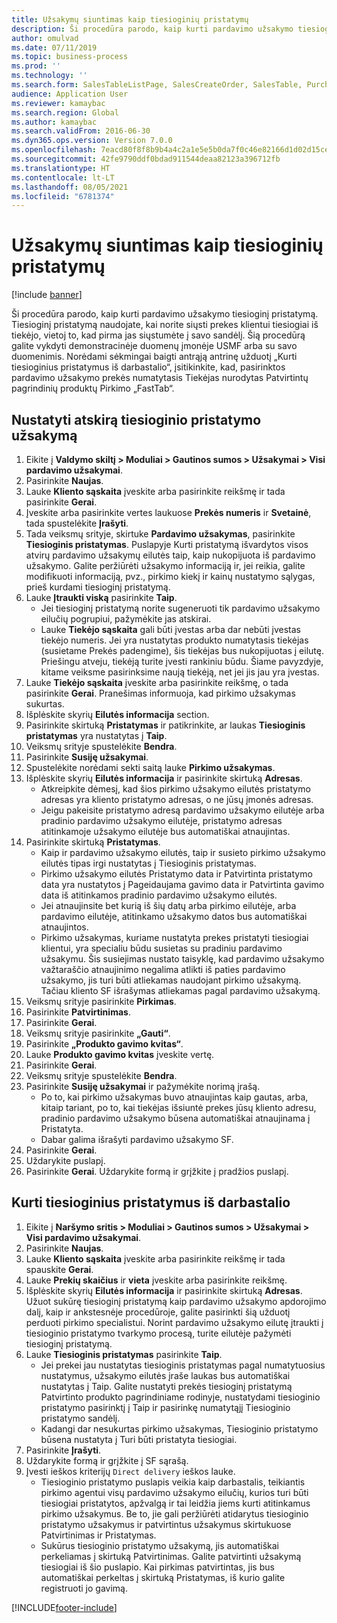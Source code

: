 ```yaml
---
title: Užsakymų siuntimas kaip tiesioginių pristatymų
description: Ši procedūra parodo, kaip kurti pardavimo užsakymo tiesioginį pristatymą.
author: omulvad
ms.date: 07/11/2019
ms.topic: business-process
ms.prod: ''
ms.technology: ''
ms.search.form: SalesTableListPage, SalesCreateOrder, SalesTable, PurchCreateFromSalesOrder, VendAccountItemLookup, SalesTableReferences, PurchTable, PurchTablePart, PurchEditLines, PurchTable, PurchTableReferences, MCRDropShipWorkbench, SalesShippingLine
audience: Application User
ms.reviewer: kamaybac
ms.search.region: Global
ms.author: kamaybac
ms.search.validFrom: 2016-06-30
ms.dyn365.ops.version: Version 7.0.0
ms.openlocfilehash: 7eacd80f8f8b9b4a4c2a1e5e5b0da7f0c46e82166d1d02d15ce26dd641f7127f
ms.sourcegitcommit: 42fe9790ddf0bdad911544deaa82123a396712fb
ms.translationtype: HT
ms.contentlocale: lt-LT
ms.lasthandoff: 08/05/2021
ms.locfileid: "6781374"
---
```

# <a name="ship-orders-as-direct-deliveries"></a>Užsakymų siuntimas kaip tiesioginių pristatymų

[!include [banner](../../includes/banner.md)]

Ši procedūra parodo, kaip kurti pardavimo užsakymo tiesioginį pristatymą. Tiesioginį pristatymą naudojate, kai norite siųsti prekes klientui tiesiogiai iš tiekėjo, vietoj to, kad pirma jas siųstumėte į savo sandėlį. Šią procedūrą galite vykdyti demonstracinėje duomenų įmonėje USMF arba su savo duomenimis. Norėdami sėkmingai baigti antrąją antrinę užduotį „Kurti tiesioginius pristatymus iš darbastalio“, įsitikinkite, kad, pasirinktos pardavimo užsakymo prekės numatytasis Tiekėjas nurodytas Patvirtintų pagrindinių produktų Pirkimo „FastTab“.

## <a name="set-an-individual-order-for-direct-delivery"></a>Nustatyti atskirą tiesioginio pristatymo užsakymą
1. Eikite į **Valdymo skiltį > Moduliai > Gautinos sumos > Užsakymai > Visi pardavimo užsakymai**.
2. Pasirinkite **Naujas**.
3. Lauke **Kliento sąskaita** įveskite arba pasirinkite reikšmę ir tada pasirinkite **Gerai**.
4. Įveskite arba pasirinkite vertes laukuose **Prekės numeris** ir **Svetainė**, tada spustelėkite **Įrašyti**.
5. Tada veiksmų srityje, skirtuke **Pardavimo užsakymas**, pasirinkite **Tiesioginis pristatymas**. Puslapyje Kurti pristatymą išvardytos visos atvirų pardavimo užsakymų eilutės taip, kaip nukopijuota iš pardavimo užsakymo. Galite peržiūrėti užsakymo informaciją ir, jei reikia, galite modifikuoti informaciją, pvz., pirkimo kiekį ir kainų nustatymo sąlygas, prieš kurdami tiesioginį pristatymą.  
6. Lauke **Įtraukti viską** pasirinkite **Taip**.
    - Jei tiesioginį pristatymą norite sugeneruoti tik pardavimo užsakymo eilučių pogrupiui, pažymėkite jas atskirai.  
    - Lauke **Tiekėjo sąskaita** gali būti įvestas arba dar nebūti įvestas tiekėjo numeris. Jei yra nustatytas produkto numatytasis tiekėjas (susietame Prekės padengime), šis tiekėjas bus nukopijuotas į eilutę. Priešingu atveju, tiekėją turite įvesti rankiniu būdu. Šiame pavyzdyje, kitame veiksme pasirinksime naują tiekėją, net jei jis jau yra įvestas.   
7. Lauke **Tiekėjo sąskaita** įveskite arba pasirinkite reikšmę, o tada pasirinkite **Gerai**. Pranešimas informuoja, kad pirkimo užsakymas sukurtas.   
8. Išplėskite skyrių **Eilutės informacija** section.
9. Pasirinkite skirtuką **Pristatymas** ir patikrinkite, ar laukas **Tiesioginis pristatymas** yra nustatytas į **Taip**.
10. Veiksmų srityje spustelėkite **Bendra**.
11. Pasirinkite **Susiję užsakymai**.
12. Spustelėkite norėdami sekti saitą lauke **Pirkimo užsakymas**.
13. Išplėskite skyrių **Eilutės informacija** ir pasirinkite skirtuką **Adresas**.
    - Atkreipkite dėmesį, kad šios pirkimo užsakymo eilutės pristatymo adresas yra kliento pristatymo adresas, o ne jūsų įmonės adresas.  
    - Jeigu pakeisite pristatymo adresą pardavimo užsakymo eilutėje arba pradinio pardavimo užsakymo eilutėje, pristatymo adresas atitinkamoje užsakymo eilutėje bus automatiškai atnaujintas.  
14. Pasirinkite skirtuką **Pristatymas**.
    - Kaip ir pardavimo užsakymo eilutės, taip ir susieto pirkimo užsakymo eilutės tipas irgi nustatytas į Tiesioginis pristatymas.  
    - Pirkimo užsakymo eilutės Pristatymo data ir Patvirtinta pristatymo data yra nustatytos į Pageidaujama gavimo data ir Patvirtinta gavimo data iš atitinkamos pradinio pardavimo užsakymo eilutės.   
    - Jei atnaujinsite bet kurią iš šių datų arba pirkimo eilutėje, arba pardavimo eilutėje, atitinkamo užsakymo datos bus automatiškai atnaujintos.     
    - Pirkimo užsakymas, kuriame nustatyta prekes pristatyti tiesiogiai klientui, yra specialiu būdu susietas su pradiniu pardavimo užsakymu. Šis susiejimas nustato taisyklę, kad pardavimo užsakymo važtaraščio atnaujinimo negalima atlikti iš paties pardavimo užsakymo, jis turi būti atliekamas naudojant pirkimo užsakymą. Tačiau kliento SF išrašymas atliekamas pagal pardavimo užsakymą.  
15. Veiksmų srityje pasirinkite **Pirkimas**.
16. Pasirinkite **Patvirtinimas**.
17. Pasirinkite **Gerai**.
18. Veiksmų srityje pasirinkite **„Gauti“**.
19. Pasirinkite **„Produkto gavimo kvitas“**.
20. Lauke **Produkto gavimo kvitas** įveskite vertę.
21. Pasirinkite **Gerai**.
22. Veiksmų srityje spustelėkite **Bendra**.
23. Pasirinkite **Susiję užsakymai** ir pažymėkite norimą įrašą.
    - Po to, kai pirkimo užsakymas buvo atnaujintas kaip gautas, arba, kitaip tariant, po to, kai tiekėjas išsiuntė prekes jūsų kliento adresu, pradinio pardavimo užsakymo būsena automatiškai atnaujinama į Pristatyta.  
    - Dabar galima išrašyti pardavimo užsakymo SF.    
24. Pasirinkite **Gerai**.
25. Uždarykite puslapį.
26. Pasirinkite **Gerai**. Uždarykite formą ir grįžkite į pradžios puslapį.

## <a name="create-direct-deliveries-from-the-workbench"></a>Kurti tiesioginius pristatymus iš darbastalio
1. Eikite į **Naršymo sritis > Moduliai > Gautinos sumos > Užsakymai > Visi pardavimo užsakymai**.
2. Pasirinkite **Naujas**.
3. Lauke **Kliento sąskaita** įveskite arba pasirinkite reikšmę ir tada spauskite **Gerai**.
4. Lauke **Prekių skaičius** ir **vieta** įveskite arba pasirinkite reikšmę.
5. Išplėskite skyrių **Eilutės informacija** ir pasirinkite skirtuką **Adresas**. Užuot sukūrę tiesioginį pristatymą kaip pardavimo užsakymo apdorojimo dalį, kaip ir ankstesnėje procedūroje, galite pasirinkti šią užduotį perduoti pirkimo specialistui. Norint pardavimo užsakymo eilutę įtraukti į tiesioginio pristatymo tvarkymo procesą, turite eilutėje pažymėti tiesioginį pristatymą.  
6. Lauke **Tiesioginis pristatymas** pasirinkite **Taip**.
    - Jei prekei jau nustatytas tiesioginis pristatymas pagal numatytuosius nustatymus, užsakymo eilutės įraše laukas bus automatiškai nustatytas į Taip. Galite nustatyti prekės tiesioginį pristatymą Patvirtinto produkto pagrindiniame rodinyje, nustatydami tiesioginio pristatymo pasirinktį į Taip ir pasirinkę numatytąjį Tiesioginio pristatymo sandėlį.  
    - Kadangi dar nesukurtas pirkimo užsakymas, Tiesioginio pristatymo būsena nustatyta į Turi būti pristatyta tiesiogiai.   
7. Pasirinkite **Įrašyti**.
8. Uždarykite formą ir grįžkite į SF sąrašą.
9. Įvesti ieškos kriterijų `Direct delivery` ieškos lauke.
    - Tiesioginio pristatymo puslapis veikia kaip darbastalis, teikiantis pirkimo agentui visų pardavimo užsakymo eilučių, kurios turi būti tiesiogiai pristatytos, apžvalgą ir tai leidžia jiems kurti atitinkamus pirkimo užsakymus. Be to, jie gali peržiūrėti atidarytus tiesioginio pristatymo užsakymus ir patvirtintus užsakymus skirtukuose Patvirtinimas ir Pristatymas.  
    - Sukūrus tiesioginio pristatymo užsakymą, jis automatiškai perkeliamas į skirtuką Patvirtinimas. Galite patvirtinti užsakymą tiesiogiai iš šio puslapio. Kai pirkimas patvirtintas, jis bus automatiškai perkeltas į skirtuką Pristatymas, iš kurio galite registruoti jo gavimą.  



[!INCLUDE[footer-include](../../../includes/footer-banner.md)]
